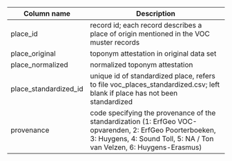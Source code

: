 | Column name | Description |
| --- | --- |
| place_id | record id; each record describes a place of origin mentioned in the VOC muster records  |
| place_original | toponym attestation in original data set  |
| place_normalized | normalized toponym attestation  |
| place_standardized_id | unique id of standardized place, refers to file voc_places_standardized.csv; left blank if place has not been standardized  |
| provenance | code specifying the provenance of the standardization (1: ErfGeo VOC-opvarenden, 2: ErfGeo Poorterboeken, 3: Huygens, 4: Sound Toll, 5: NA / Ton van Velzen, 6: Huygens-Erasmus)  |